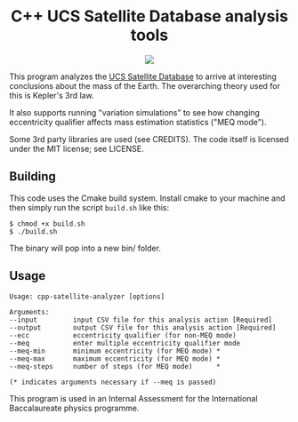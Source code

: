 <h1 align="center">C++ UCS Satellite Database analysis tools</h1>

<p align="center"><img src="https://github.com/jazrak/cpp_satellite_analyzer/workflows/C/C++%20CI/badge.svg"></img></p>

This program analyzes the [UCS Satellite Database](https://www.ucsusa.org/resources/satellite-database) to arrive at interesting conclusions about the mass of the Earth. The overarching theory used for this is Kepler's 3rd law.

It also supports running "variation simulations" to see how changing eccentricity qualifier affects mass estimation statistics ("MEQ mode").

Some 3rd party libraries are used (see CREDITS). The code itself is licensed under the MIT license; see LICENSE.

## Building
This code uses the Cmake build system. Install cmake to your machine and then simply run the script `build.sh` like this: 
```
$ chmod +x build.sh
$ ./build.sh
```
The binary will pop into a new bin/ folder.

## Usage
```
Usage: cpp-satellite-analyzer [options] 

Arguments:
--input     	input CSV file for this analysis action [Required]
--output    	output CSV file for this analysis action [Required]
--ecc       	eccentricity qualifier (for non-MEQ mode)
--meq       	enter multiple eccentricity qualifier mode
--meq-min   	minimum eccentricity (for MEQ mode) * 
--meq-max   	maximum eccentricity (for MEQ mode) * 
--meq-steps 	number of steps (for MEQ mode)      *

(* indicates arguments necessary if --meq is passed)
```

This program is used in an Internal Assessment for the International Baccalaureate physics programme.
